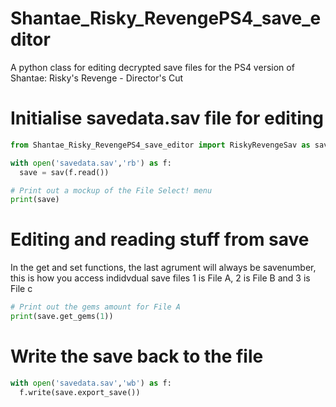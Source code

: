 # Shantae_Risky_RevengePS4_save_editor
A python class for editing decrypted save files for the PS4 version of Shantae: Risky's Revenge - Director's Cut


# Initialise savedata.sav file for editing
```python
from Shantae_Risky_RevengePS4_save_editor import RiskyRevengeSav as sav

with open('savedata.sav','rb') as f:
  save = sav(f.read())

# Print out a mockup of the File Select! menu
print(save)
```
# Editing and reading stuff from save
In the get and set functions, the last agrument will always be savenumber, this is how you access indidvdual save files
1 is File A, 2 is File B and 3 is File c
```python
# Print out the gems amount for File A
print(save.get_gems(1))

```

# Write the save back to the file
```python
with open('savedata.sav','wb') as f:
  f.write(save.export_save())
```
